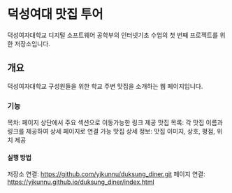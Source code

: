 # 덕성여대 맛집 투어
덕성여자대학교 디지털 소프트웨어 공학부의 인터넷기초 수업의 첫 번째 프로젝트를 위한 저장소입니다.

## 개요
덕성여자대학교 구성원들을 위한 학교 주변 맛집을 소개하는 웹 페이지입니다.

### 기능
목차: 페이지 상단에서 주요 섹션으로 이동가능한 링크 제공
맛집 목록: 각 맛집 이름과 링크를 제공하여 상세 페이지로 연결 가능
맛집 상세 정보: 맛집 이미지, 상호, 평점, 위치 제공

#### 실행 방법
저장소 연결: https://github.com/yjkunnu/duksung_diner.git
페이지 연결: https://yjkunnu.github.io/duksung_diner/index.html
